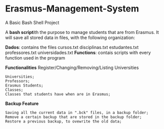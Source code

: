 # Erasmus-Management-System
A Basic Bash Shell Project 

A **bash script**ith the purpose to manage students that are from Erasmus. It will save all stored data in files, with the following organization:

   **Dados**: contains the files cursos.txt disciplinas.txt estudantes.txt professores.txt universidades.txt
  **Functions**: contais scripts with every function used in the program

**Functionalities**
Register/Changing/Removing/Listing Universities

    Universities;
    Professors;
    Erasmus Students;
    Classes;
    Classes that students have when are in Erasmus;

**Backup Feature**

    Saving all the current data in ".bck" files, in a backup folder;
    Remove a certain backup that are stored in the backup folder;
    Restore a previous backup, to ovewrite the old data;
